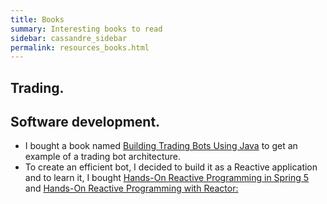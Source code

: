 ```yaml
---
title: Books
summary: Interesting books to read
sidebar: cassandre_sidebar
permalink: resources_books.html
---
```


## Trading.

## Software development.

  * I bought a book named [Building Trading Bots Using Java](https://amzn.to/33PyJoW) to get an example of a trading bot architecture.
  * To create an efficient bot, I decided to build it as a Reactive application and to learn it, I bought [Hands-On Reactive Programming in Spring 5](https://amzn.to/36u6qP8) and [Hands-On Reactive Programming with Reactor:](https://amzn.to/2NeW0uT)